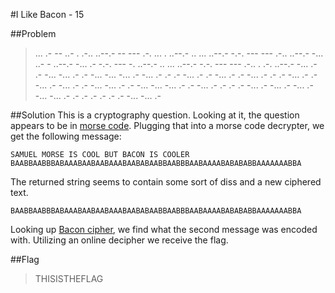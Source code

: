 #I Like Bacon - 15

##Problem
>... .- -- ..- . .-.. ..--.- -- --- .-. ... . ..--.- .. ... ..--.- -.-. --- --- .-.. ..--.- -... ..- - ..--.- -... .- -.-. --- -. ..--.- .. ... ..--.- -.-. --- --- .-.. . .-. ..--.- -... .- .- -... -... .- .- -... -... -... .- -... .- .- .- -... .- .- -... .- .- -... .- .- .- -... .- .- -... .- -... .- .- -... -... .- .- -... -... -... .- .- -... .- .- .- .- -... .- -... .- -... .- -... -... .- .- .- .- .- .- .- -... -... .-


##Solution
This is a cryptography question. Looking at it, the question appears to be in [morse code](http://en.wikipedia.org/wiki/Morse_code). Plugging that into a morse code decrypter, we get the following message:

```
SAMUEL MORSE IS COOL BUT BACON IS COOLER BAABBAABBBABAAABAABAABAAABAABABAABBAABBBAABAAAABABABABBAAAAAAABBA
```

The returned string seems to contain some sort of diss and a new ciphered text. 

```
BAABBAABBBABAAABAABAABAAABAABABAABBAABBBAABAAAABABABABBAAAAAAABBA
```

Looking up [Bacon cipher](http://en.wikipedia.org/wiki/Bacon%27s_cipher), we find what the second message was encoded with. Utilizing an online decipher we receive the flag.

##Flag

>THISISTHEFLAG


